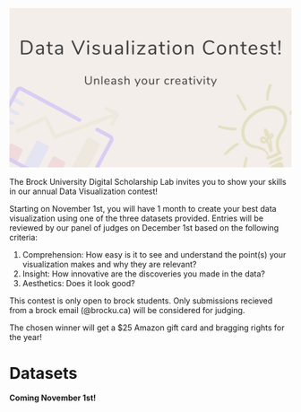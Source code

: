 ![Splash image](DataVizContextSplash.png)

The Brock University Digital Scholarship Lab invites you to show your skills in our annual Data Visualization contest!
  

Starting on November 1st, you will have 1 month to create your best data visualization using one of the three datasets provided.  Entries will be reviewed by our panel of judges on December 1st based on the following criteria:

 1.  Comprehension: How easy is it to see and understand the point(s) your visualization makes and why they are relevant?
 2.  Insight: How innovative are the discoveries you made in the data?  
 3.  Aesthetics: Does it look good?

This contest is only open to brock students.  Only submissions recieved from a brock email (@brocku.ca) will be considered for judging.

The chosen winner will get a $25 Amazon gift card and bragging rights for the year!

# Datasets
**Coming November 1st!**